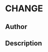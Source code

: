 # CHANGE

## Author

<!-- Insert Your Name Here -->

## Description

<!-- Describe your example here -->
